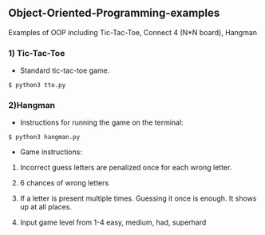 ## Object-Oriented-Programming-examples ##
Examples of OOP including Tic-Tac-Toe, Connect 4 (N*N board), Hangman 

### 1) Tic-Tac-Toe ###

* Standard tic-tac-toe game.

```
$ python3 tto.py
```

### 2)Hangman ###

* Instructions for running the game on the terminal: 

```
$ python3 hangman.py
```

* Game instructions:
1. Incorrect guess letters are penalized once for each wrong letter.

2. 6 chances of wrong letters


3. If a letter is present multiple times. Guessing it once is enough. It shows up at all places.

4. Input game level from 1-4 easy, medium, had, superhard

